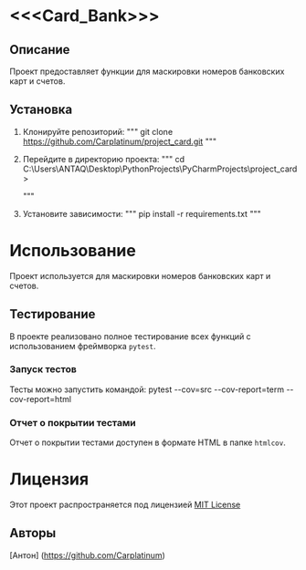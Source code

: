 # <<<Card_Bank>>>

## Описание
Проект предоставляет функции для маскировки номеров банковских карт и счетов.

## Установка
1.  Клонируйте репозиторий:
    """
    git clone https://github.com/Carplatinum/project_card.git
    """
2.  Перейдите в директорию проекта:
    """
    cd C:\Users\ANTAQ\Desktop\PythonProjects\PyCharmProjects\project_card> 

    """
3.  Установите зависимости:
    """
    pip install -r requirements.txt
    """
# Использование 
Проект используется для маскировки номеров банковских карт и счетов.

## Тестирование
В проекте реализовано полное тестирование всех функций с использованием фреймворка `pytest`.

### Запуск тестов
Тесты можно запустить командой:
pytest --cov=src --cov-report=term --cov-report=html

### Отчет о покрытии тестами
Отчет о покрытии тестами доступен в формате HTML в папке `htmlcov`.

# Лицензия
Этот проект распространяется под лицензией [MIT License](LICENSE)

## Авторы 
[Антон] (https://github.com/Carplatinum)